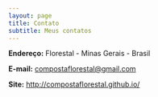 ```yaml
---
layout: page
title: Contato
subtitle: Meus contatos
---
```


**Endereço:** Florestal - Minas Gerais - Brasil 

**E-mail:** <compostaflorestal@gmail.com> 

**Site:** <http://compostaflorestal.github.io/>

